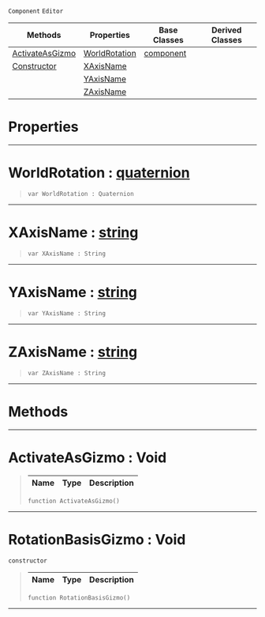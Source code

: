  `Component` `Editor`



|Methods|Properties|Base Classes|Derived Classes|
|---|---|---|---|
|[ ActivateAsGizmo](rotationbasisgizmo.md#activateasgizmo-void)|[ WorldRotation](rotationbasisgizmo.md#worldrotation-zilch-engin)|[component](component.md)| |
|[ Constructor](rotationbasisgizmo.md#rotationbasisgizmo-void)|[ XAxisName](rotationbasisgizmo.md#xaxisname-zilch-engine-do)| | |
| |[ YAxisName](rotationbasisgizmo.md#yaxisname-zilch-engine-do)| | |
| |[ ZAxisName](rotationbasisgizmo.md#zaxisname-zilch-engine-do)| | |


 #  Properties


---  
 #  WorldRotation : [quaternion](../nada_base_types/quaternion.md)

> 
> ```TS:Nada
> var WorldRotation : Quaternion


---  
 #  XAxisName : [string](../nada_base_types/string.md)

> 
> ```TS:Nada
> var XAxisName : String


---  
 #  YAxisName : [string](../nada_base_types/string.md)

> 
> ```TS:Nada
> var YAxisName : String


---  
 #  ZAxisName : [string](../nada_base_types/string.md)

> 
> ```TS:Nada
> var ZAxisName : String


---  
 #  Methods


---  
 #  ActivateAsGizmo : Void

> 
> |Name|Type|Description|
> |---|---|---|
> ```TS:Nada
> function ActivateAsGizmo()
> ``` 


---  
 #  RotationBasisGizmo : Void

 `constructor`

> 
> |Name|Type|Description|
> |---|---|---|
> ```TS:Nada
> function RotationBasisGizmo()
> ``` 


---  
 

 